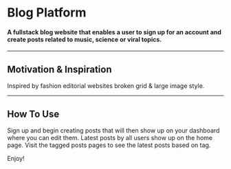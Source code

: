 # Blog Platform
#### A fullstack blog website that enables a user to sign up for an account and create posts related to music, science or viral topics.

----
## Motivation & Inspiration

Inspired by fashion editorial websites broken grid & large image style.

----
## How To Use
Sign up and begin creating posts that will then show up on your dashboard where you can edit them. Latest posts by all users show up on the home page. Visit the tagged posts pages to see the latest posts based on tag.

Enjoy!
